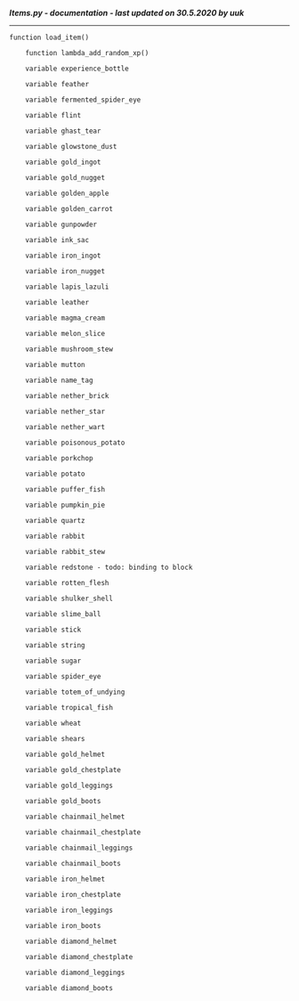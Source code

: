 ***Items.py - documentation - last updated on 30.5.2020 by uuk***
___

    function load_item()

        function lambda_add_random_xp()

        variable experience_bottle

        variable feather

        variable fermented_spider_eye

        variable flint

        variable ghast_tear

        variable glowstone_dust

        variable gold_ingot

        variable gold_nugget

        variable golden_apple

        variable golden_carrot

        variable gunpowder

        variable ink_sac

        variable iron_ingot

        variable iron_nugget

        variable lapis_lazuli

        variable leather

        variable magma_cream

        variable melon_slice

        variable mushroom_stew

        variable mutton

        variable name_tag

        variable nether_brick

        variable nether_star

        variable nether_wart

        variable poisonous_potato

        variable porkchop

        variable potato

        variable puffer_fish

        variable pumpkin_pie

        variable quartz

        variable rabbit

        variable rabbit_stew

        variable redstone - todo: binding to block

        variable rotten_flesh

        variable shulker_shell

        variable slime_ball

        variable stick

        variable string

        variable sugar

        variable spider_eye

        variable totem_of_undying

        variable tropical_fish

        variable wheat

        variable shears

        variable gold_helmet

        variable gold_chestplate

        variable gold_leggings

        variable gold_boots

        variable chainmail_helmet

        variable chainmail_chestplate

        variable chainmail_leggings

        variable chainmail_boots

        variable iron_helmet

        variable iron_chestplate

        variable iron_leggings

        variable iron_boots

        variable diamond_helmet

        variable diamond_chestplate

        variable diamond_leggings

        variable diamond_boots
